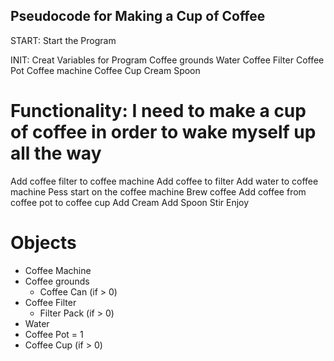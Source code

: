 ## Pseudocode for Making a Cup of Coffee

START: Start the Program

INIT: Creat Variables for Program
    Coffee grounds
    Water
    Coffee Filter
    Coffee Pot
    Coffee machine
    Coffee Cup
    Cream
    Spoon

  # Functionality: I need to make a cup of coffee in order to wake myself up all the way

  Add coffee filter to coffee machine
  Add coffee to filter
  Add water to coffee machine
  Pess start on the coffee machine
  Brew coffee
  Add coffee from coffee pot to coffee cup
  Add Cream
  Add Spoon
  Stir
  Enjoy

  # Objects
 
 * Coffee Machine
 * Coffee grounds
    * Coffee Can (if > 0)
 * Coffee Filter
    * Filter Pack (if > 0)   
 * Water
 * Coffee Pot = 1
 * Coffee Cup (if > 0)    